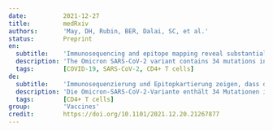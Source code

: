```yaml
---
date:          2021-12-27
title:         medRxiv
authors:       'May, DH, Rubin, BER, Dalai, SC, et al.'
status:        Preprint
en:
  subtitle:    'Immunosequencing and epitope mapping reveal substantial preservation of the T cell immune response to Omicron generated by SARS-CoV-2 vaccines'
  description: 'The Omicron SARS-CoV-2 variant contains 34 mutations in the spike gene likely impacting protective efficacy from vaccines. We evaluated the potential impact of these mutations on the cellular immune response. Combining epitope mapping to SARS-CoV-2 vaccines that we have determined from past experiments along with T cell receptor (TCR) repertoire sequencing from thousands of vaccinated or naturally infected individuals, we estimate the abrogation of the cellular immune response in Omicron. Although 20% of CD4+ T cell epitopes are potentially affected, the loss of immunity mediated by CD4+ T cells is estimated to be slightly above 30% as some of the affected epitopes are relatively more immunogenic. For CD8+ T cells, we estimate a loss of approximately 20%. These reductions in T cell immunity are substantially larger than observed in other widely distributed variants. Combined with the expected substantial loss of neutralization from antibodies, the overall protection provided by SARS-CoV-2 vaccines could be impacted adversely. From analysis of prior variants, the efficacy of vaccines against symptomatic infection has been largely maintained and is strongly correlated with the T cell response but not as strongly with the neutralizing antibody response. We expect the remaining 70% to 80% of on-target T cells induced by SARS-CoV-2 vaccination to reduce morbidity and mortality from infection with Omicron.'
  tags:        [COVID-19, SARS-CoV-2, CD4+ T cells]
de:
  subtitle:    'Immunosequenzierung und Epitopkartierung zeigen, dass die durch SARS-CoV-2-Impfstoffe erzeugte T-Zellen-Immunantwort auf Omicron weitgehend erhalten bleibt'
  description: 'Die Omicron-SARS-CoV-2-Variante enthält 34 Mutationen im Spike-Gen, die wahrscheinlich die Schutzwirkung von Impfstoffen beeinträchtigen. Wir haben die möglichen Auswirkungen dieser Mutationen auf die zelluläre Immunantwort untersucht. Durch die Kombination von Epitopzuordnungen zu SARS-CoV-2-Impfstoffen, die wir in früheren Experimenten ermittelt haben, mit der Sequenzierung des T-Zell-Rezeptor-Repertoires (TCR) von Tausenden geimpften oder natürlich infizierten Personen, schätzen wir die Aufhebung der zellulären Immunantwort bei Omicron ab. Obwohl 20 % der CD4+ T-Zell-Epitope potenziell betroffen sind, wird der Verlust der durch CD4+ T-Zellen vermittelten Immunität auf etwas über 30 % geschätzt, da einige der betroffenen Epitope relativ immunogener sind. Für CD8+ T-Zellen schätzen wir einen Verlust von etwa 20 %. Diese Verringerung der T-Zell-Immunität ist wesentlich größer als bei anderen weit verbreiteten Varianten. In Verbindung mit dem erwarteten erheblichen Verlust der Neutralisierung durch Antikörper könnte der Gesamtschutz durch SARS-CoV-2-Impfstoffe negativ beeinflusst werden. Aus der Analyse früherer Varianten geht hervor, dass die Wirksamkeit von Impfstoffen gegen symptomatische Infektionen weitgehend erhalten bleibt und stark mit der T-Zell-Antwort, aber weniger stark mit der neutralisierenden Antikörperantwort korreliert ist. Wir gehen davon aus, dass die verbleibenden 70 % bis 80 % der durch die SARS-CoV-2-Impfung induzierten On-Target-T-Zellen die Morbidität und Mortalität bei einer Infektion mit Omicron verringern werden.' 
  tags:        [CD4+ T cells]
group:         'Vaccines'
credit:        https://doi.org/10.1101/2021.12.20.21267877
---
```

